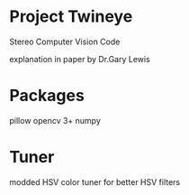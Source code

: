 # Project Twineye
Stereo Computer Vision Code

explanation in paper by Dr.Gary Lewis

# Packages
pillow
opencv 3+
numpy

# Tuner
modded HSV color tuner for better HSV filters


